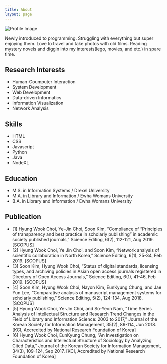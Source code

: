```yaml
---
title: About
layout: page
---
```

![Profile Image]({{site.url}}/{{site.picture}})

<p>Newly introduced to programming. Struggling with everything but super enjoying them. Love to travel and take photos with old films. Reading mystery novels and diggin into my interests(lego, movies, and etc.) in spare time.</p>

<h2>Research Interests</h2>

<ul class="skill-list">
	<li>Human-Coumputer Interaction</li>
	<li>System Development</li>
 	<li>Web Development</li>
	<li>Data-driven Informatics</li>
	<li>Information Visualization</li>
	<li>Network Analysis</li>
</ul>


<h2>Skills</h2>

<ul class="skill-list">  
	<li>HTML</li>  
	<li>CSS</li>  
	<li>Javascript</li>  
	<li>Python</li>  
	<li>Java</li>  
	<li>NodeXL</li>
</ul>


<h2>Education</h2>

<ul>
	<li>M.S. in Information Systems / Drexel University</li>
	<li>M.A. in Library and Information / Ewha Womans University</li>
	<li>B.A. in Library and Information / Ewha Womans University</li>
</ul>


<h2>Publication</h2>
<ul>
	<li>[1] Hyung Wook Choi, Ye-Jin Choi, Soon Kim, “Compliance of “Principles of transparency and best practice in scholarly publishing” in academic society published journals,” Science Editing, 6(2), 112-121, Aug 2019. [SCOPUS]</li>
	<li>[2] Hyung Wook Choi, Ye Jin Choi, and Soon Kim, “Network analysis of scientific collaboration in North Korea,” Science Editing, 6(1), 25-34, Feb 2019. [SCOPUS]</li>
	<li>[3] Soon Kim, Hyung Wook Choi, “Status of digital standards, licensing types, and archiving policies in Asian open access journals registered in Directory of Open Access Journals,” Science Editing, 6(1), 41-46, Feb 2019. [SCOPUS]</li>
  <li>[4] Soon Kim, Hyung Wook Choi, Nayon Kim, EunKyung Chung, and Jae Yun Lee, “Comparative analysis of manuscript management systems for scholarly publishing,” Science Editing, 5(2), 124-134, Aug 2018. [SCOPUS]</li>
  <li>[5] Hyung Wook Choi, Ye-Jin Choi, and So-Yeon Nam, “Time Series Analysis of Intellectual Structure and Research Trend Changes in the Field of Library and Information Science: 2003 to 2017,” Journal of the Korean Society for Information Management, 35(2), 89-114, Jun 2018. [KCI, Accredited by National Research Foundation of Korea]</li>
  <li>[6] Hyung Wook Choi, EunKyung Chung, “An Investigation on Characteristics and Intellectual Structure of Sociology by Analyzing Cited Data,” Journal of the Korean Society for Information Management, 34(3), 109-124, Sep 2017. [KCI, Accredited by National Research Foundation of Korea]</li>
</ul>
